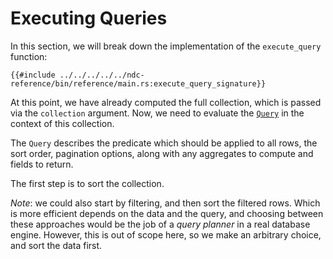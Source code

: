 # Executing Queries

In this section, we will break down the implementation of the `execute_query` function:

```rust,no_run,noplayground
{{#include ../../../../../ndc-reference/bin/reference/main.rs:execute_query_signature}}
```

At this point, we have already computed the full collection, which is passed via the `collection` argument. Now, we need to evaluate the [`Query`](../../../reference/types.md#query) in the context of this collection.

The `Query` describes the predicate which should be applied to all rows, the sort order, pagination options, along with any aggregates to compute and fields to return.

The first step is to sort the collection.

_Note_: we could also start by filtering, and then sort the filtered rows. Which is more efficient depends on the data and the query, and choosing between these approaches would be the job of a _query planner_ in a real database engine. However, this is out of scope here, so we make an arbitrary choice, and sort the data first.
